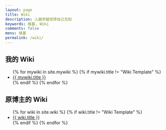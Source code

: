 ```yaml
---
layout: page
title: Wiki
description: 人越学越觉得自己无知
keywords: 维基, Wiki
comments: false
menu: 维基
permalink: /wiki/
---
```


## 我的 Wiki  
<ul class="listing">
{% for mywiki in site.mywiki %}
{% if mywiki.title != "Wiki Template" %}
<li class="listing-item"><a href="{{ site.url }}{{ mywiki.url }}">{{ mywiki.title }}</a></li>
{% endif %}
{% endfor %}
</ul>


## 原博主的 Wiki  
<ul class="listing">
{% for wiki in site.wiki %}
{% if wiki.title != "Wiki Template" %}
<li class="listing-item"><a href="{{ site.url }}{{ wiki.url }}">{{ wiki.title }}</a></li>
{% endif %}
{% endfor %}
</ul>
